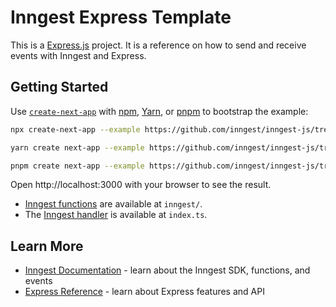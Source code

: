 # Inngest Express Template

This is a [Express.js](https://expressjs.com/) project. It is a reference on how to send and receive events with Inngest and Express.

## Getting Started

Use [`create-next-app`](https://www.npmjs.com/package/create-next-app) with [npm](https://docs.npmjs.com/cli/init), [Yarn](https://yarnpkg.com/lang/en/docs/cli/create/), or [pnpm](https://pnpm.io) to bootstrap the example:

```bash
npx create-next-app --example https://github.com/inngest/inngest-js/tree/main/examples/framework-express inngest-express
```

```bash
yarn create next-app --example https://github.com/inngest/inngest-js/tree/main/examples/framework-express inngest-express
```

```bash
pnpm create next-app --example https://github.com/inngest/inngest-js/tree/main/examples/framework-express inngest-express
```

Open http://localhost:3000 with your browser to see the result.

- [Inngest functions](https://www.inngest.com/docs/functions) are available at `inngest/`.
- The [Inngest handler](https://www.inngest.com/docs/sdk/serve#framework-express) is available at `index.ts`.

## Learn More

- [Inngest Documentation](https://www.inngest.com/docs) - learn about the Inngest SDK, functions, and events
- [Express Reference](https://expressjs.com/en/4x/api.html) - learn about Express features and API
